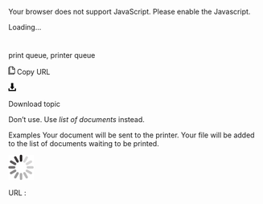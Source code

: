 Your browser does not support JavaScript. Please enable the Javascript.

Loading...

# 

print queue, printer queue

![Copy URL](print-queue-printer-queue_files/Copy.png)
Copy URL

![Download](print-queue-printer-queue_files/Download.png)

Download topic

Don’t use. Use *list of documents* instead. 

Examples
Your document will be sent to the printer.
Your file will be added to the list of documents waiting to be printed.

![In progress](print-queue-printer-queue_files/activity-large.gif)

URL :
